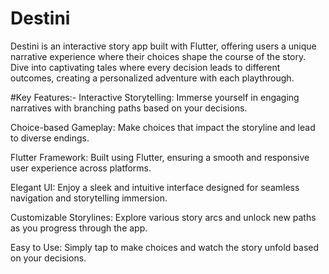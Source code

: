 # Destini
Destini is an interactive story app built with Flutter, offering users a unique narrative experience where their choices shape the course of the story. Dive into captivating tales where every decision leads to different outcomes, creating a personalized adventure with each playthrough.


#Key Features:-
Interactive Storytelling: Immerse yourself in engaging narratives with branching paths based on your decisions.

Choice-based Gameplay: Make choices that impact the storyline and lead to diverse endings.

Flutter Framework: Built using Flutter, ensuring a smooth and responsive user experience across platforms.

Elegant UI: Enjoy a sleek and intuitive interface designed for seamless navigation and storytelling immersion.

Customizable Storylines: Explore various story arcs and unlock new paths as you progress through the app.

Easy to Use: Simply tap to make choices and watch the story unfold based on your decisions.
